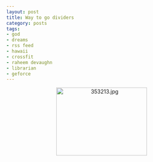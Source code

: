 ```yaml
---
layout: post
title: Way to go dividers
category: posts
tags:
- god
- dreams
- rss feed
- hawaii
- crossfit
- raheem devaughn
- librarian
- geforce
---
```

<p><a class="tt-flickr" href="http://web.archive.org/web/20061205023208/http://unsure.org/photos/photo/240055683/353213jpg.html"></p>
<div style="text-align: center"><img width="240" height="180" border="0" alt="353213.jpg" src="http://web.archive.org/web/20061205023208im_/http://static.flickr.com/98/240055683_43874a4e77_m.jpg" /></div>
<p></a>
</p>
